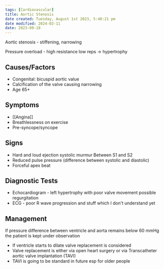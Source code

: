 ```yaml
---
tags: [Cardiovascular]
title: Aortic Stenosis
date created: Tuesday, August 1st 2023, 5:40:21 pm
date modified: 2024-03-11
date: 2023-09-18
---
```


Aortic stenosis - stiffening, narrowing

Pressure overload - high resistance low reps -> hypertrophy

## Causes/Factors

- Congenital: bicuspid aortic value
- Calcification of the valve causing narrowing
- Age 65+

## Symptoms

- [[Angina]]
- Breathlessness on exercise
- Pre-syncope/syncope

## Signs

- Hard and loud ejection systolic murmur Between S1 and S2
- Reduced pulse pressure (difference between systolic and diastolic)
- Forceful apex beat

## Diagnostic Tests

- Echocardiogram - left hypertrophy with poor valve movement possible regurgitation
- ECG - poor R wave progression and stuff which I don't understand yet

## Management

If pressure difference between ventricle and aorta remains below 60 mmHg the patient is kept under observation

- If ventricle starts to dilate valve replacement is considered
- Valve replacement is either via open heart surgery or via Transcatheter aortic valve implantation (TAVI)
- TAVI is going to be standard in future esp for older people
